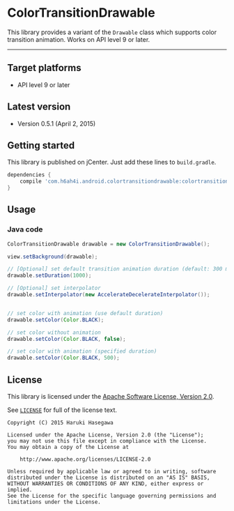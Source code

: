 ColorTransitionDrawable
===============

This library provides a variant of the `Drawable` class which supports color transition animation. Works on API level 9 or later.

---

Target platforms
---

- API level 9 or later


Latest version
---

- Version 0.5.1  (April 2, 2015)

Getting started
---

This library is published on jCenter. Just add these lines to `build.gradle`.

```groovy
dependencies {
    compile 'com.h6ah4i.android.colortransitiondrawable:colortransitiondrawable:0.5.1'
}
```

Usage
---

### Java code

```java
ColorTransitionDrawable drawable = new ColorTransitionDrawable();

view.setBackground(drawable);

// [Optional] set default transition animation duration (default: 300 ms)
drawable.setDuration(1000);

// [Optional] set interpolator
drawable.setInterpolator(new AccelerateDecelerateInterpolator());


// set color with animation (use default duration)
drawable.setColor(Color.BLACK);

// set color without animation
drawable.setColor(Color.BLACK, false);

// set color with animation (specified duration)
drawable.setColor(Color.BLACK, 500);

```

License
---

This library is licensed under the [Apache Software License, Version 2.0](http://www.apache.org/licenses/LICENSE-2.0).

See [`LICENSE`](LICENSE) for full of the license text.

    Copyright (C) 2015 Haruki Hasegawa

    Licensed under the Apache License, Version 2.0 (the "License");
    you may not use this file except in compliance with the License.
    You may obtain a copy of the License at

        http://www.apache.org/licenses/LICENSE-2.0

    Unless required by applicable law or agreed to in writing, software
    distributed under the License is distributed on an "AS IS" BASIS,
    WITHOUT WARRANTIES OR CONDITIONS OF ANY KIND, either express or implied.
    See the License for the specific language governing permissions and
    limitations under the License.
